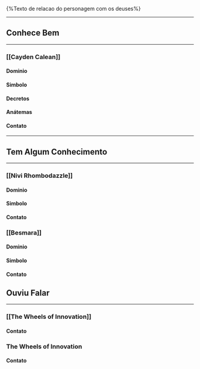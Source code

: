 {%Texto de relacao do personagem com os deuses%}

---
## Conhece Bem
---

### [[Cayden Calean]]

#### Dominio


#### Simbolo


#### Decretos


#### Anátemas


#### Contato


---
## Tem Algum Conhecimento
---
### [[Nivi Rhombodazzle]]
#### Dominio


#### Simbolo


#### Contato

### [[Besmara]]
#### Dominio


#### Simbolo


#### Contato


## Ouviu Falar
---
### [[The Wheels of Innovation]]

#### Contato

### The Wheels of Innovation

#### Contato